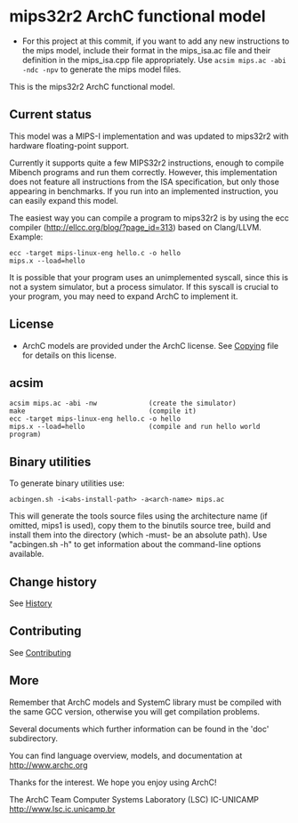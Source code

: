 mips32r2 ArchC functional model
=====

* For this project at this commit, if you want to add any new instructions to the mips model, include their format in the mips_isa.ac file and their definition in the mips_isa.cpp file appropriately. Use ```acsim mips.ac -abi -ndc -npv``` to generate the mips model files. 

This is the mips32r2 ArchC functional model.

Current status
--------------
This model was a MIPS-I implementation and was updated to mips32r2 with
hardware floating-point support.

Currently it supports quite a few MIPS32r2 instructions, enough to compile
Mibench programs and run them correctly. However, this implementation does not
feature all instructions from the ISA specification, but only those appearing in
benchmarks. If you run into an implemented instruction, you can easily expand
this model.

The easiest way you can compile a program to mips32r2 is by using the ecc
compiler (http://ellcc.org/blog/?page_id=313) based on Clang/LLVM. Example:

    ecc -target mips-linux-eng hello.c -o hello
    mips.x --load=hello

It is possible that your program uses an unimplemented syscall, since this is
not a system simulator, but a process simulator. If this syscall is crucial to
your program, you may need to expand ArchC to implement it.

License
-------
 - ArchC models are provided under the ArchC license.
   See [Copying](COPYING) file for details on this license.

acsim
-----

    acsim mips.ac -abi -nw             (create the simulator)
    make                               (compile it)
    ecc -target mips-linux-eng hello.c -o hello
    mips.x --load=hello                (compile and run hello world program)

Binary utilities
----------------
To generate binary utilities use:

    acbingen.sh -i<abs-install-path> -a<arch-name> mips.ac

This will generate the tools source files using the architecture
name <arch-name> (if omitted, mips1 is used), copy them to the
binutils source tree, build and install them into the directory
<abs-install-path> (which -must- be an absolute path).
Use "acbingen.sh -h" to get information about the command-line
options available.


Change history
------------

See [History](HISTORY.md)


Contributing
------------

See [Contributing](CONTRIBUTING.md)


More
----

Remember that ArchC models and SystemC library must be compiled with
the same GCC version, otherwise you will get compilation problems.

Several documents which further information can be found in the 'doc'
subdirectory.

You can find language overview, models, and documentation at
http://www.archc.org



Thanks for the interest. We hope you enjoy using ArchC!

The ArchC Team
Computer Systems Laboratory (LSC)
IC-UNICAMP
http://www.lsc.ic.unicamp.br
